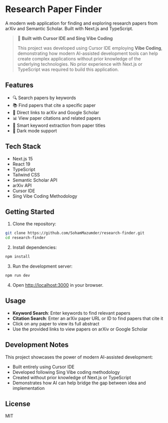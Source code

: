 # Research Paper Finder

A modern web application for finding and exploring research papers from arXiv and Semantic Scholar. Built with Next.js and TypeScript.

> 🎯 **Built with Cursor IDE and Sing Vibe Coding**
> 
> This project was developed using Cursor IDE employing **Vibe Coding**, demonstrating how modern AI-assisted development tools can help create complex applications without prior knowledge of the underlying technologies. No prior experience with Next.js or TypeScript was required to build this application.

## Features

- 🔍 Search papers by keywords
- 📚 Find papers that cite a specific paper
- 🔗 Direct links to arXiv and Google Scholar
- 📊 View paper citations and related papers
- 🎯 Smart keyword extraction from paper titles
- 🌙 Dark mode support

## Tech Stack

- Next.js 15
- React 19
- TypeScript
- Tailwind CSS
- Semantic Scholar API
- arXiv API
- Cursor IDE
- Sing Vibe Coding Methodology

## Getting Started

1. Clone the repository:
```bash
git clone https://github.com/SohamMazumder/research-finder.git
cd research-finder
```

2. Install dependencies:
```bash
npm install
```

3. Run the development server:
```bash
npm run dev
```

4. Open [http://localhost:3000](http://localhost:3000) in your browser.

## Usage

- **Keyword Search**: Enter keywords to find relevant papers
- **Citation Search**: Enter an arXiv paper URL or ID to find papers that cite it
- Click on any paper to view its full abstract
- Use the provided links to view papers on arXiv or Google Scholar

## Development Notes

This project showcases the power of modern AI-assisted development:
- Built entirely using Cursor IDE
- Developed following Sing Vibe coding methodology
- Created without prior knowledge of Next.js or TypeScript
- Demonstrates how AI can help bridge the gap between idea and implementation

## License

MIT
